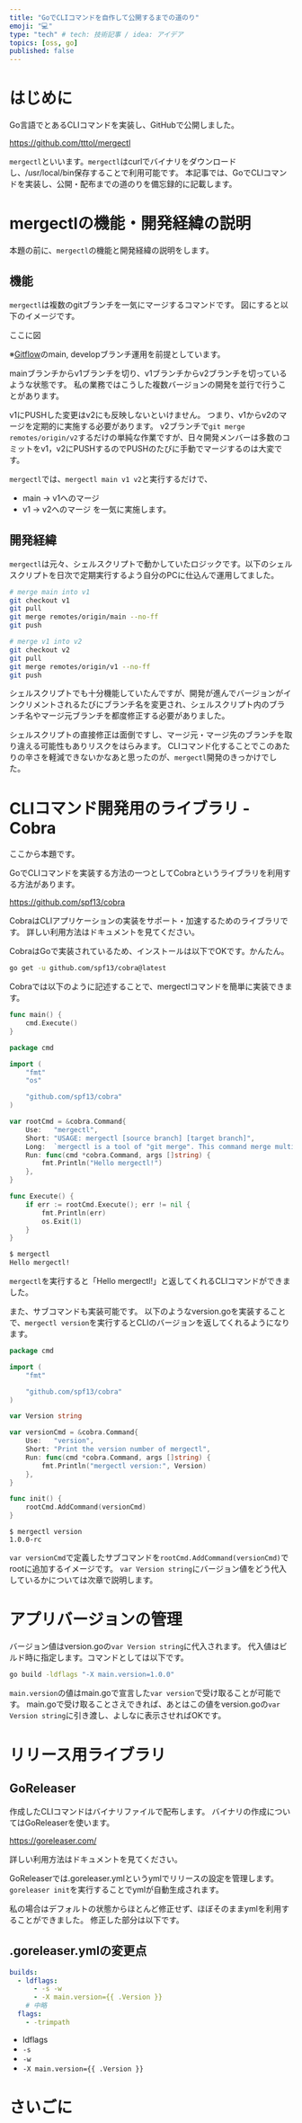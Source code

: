 ```yaml
---
title: "GoでCLIコマンドを自作して公開するまでの道のり"
emoji: "💻"
type: "tech" # tech: 技術記事 / idea: アイデア
topics: [oss, go]
published: false
---
```


# はじめに
Go言語でとあるCLIコマンドを実装し、GitHubで公開しました。


https://github.com/tttol/mergectl


`mergectl`といいます。`mergectl`はcurlでバイナリをダウンロードし、/usr/local/bin保存することで利用可能です。
本記事では、GoでCLIコマンドを実装し、公開・配布までの道のりを備忘録的に記載します。

# mergectlの機能・開発経緯の説明
本題の前に、`mergectl`の機能と開発経緯の説明をします。
## 機能
`mergectl`は複数のgitブランチを一気にマージするコマンドです。
図にすると以下のイメージです。

ここに図

※[Gitflow](https://www.atlassian.com/ja/git/tutorials/comparing-workflows/gitflow-workflow)のmain, developブランチ運用を前提としています。

mainブランチからv1ブランチを切り、v1ブランチからv2ブランチを切っているような状態です。
私の業務ではこうした複数バージョンの開発を並行で行うことがあります。

v1にPUSHした変更はv2にも反映しないといけません。
つまり、v1からv2のマージを定期的に実施する必要があります。
v2ブランチで`git merge remotes/origin/v2`するだけの単純な作業ですが、日々開発メンバーは多数のコミットをv1，v2にPUSHするのでPUSHのたびに手動でマージするのは大変です。

`mergectl`では、`mergectl main v1 v2`と実行するだけで、
- main -> v1へのマージ
- v1 -> v2へのマージ
を一気に実施します。

## 開発経緯
`mergectl`は元々、シェルスクリプトで動かしていたロジックです。以下のシェルスクリプトを日次で定期実行するよう自分のPCに仕込んで運用してました。
```bash
# merge main into v1
git checkout v1
git pull
git merge remotes/origin/main --no-ff
git push

# merge v1 into v2
git checkout v2
git pull
git merge remotes/origin/v1 --no-ff
git push
```
シェルスクリプトでも十分機能していたんですが、開発が進んでバージョンがインクリメントされるたびにブランチ名を変更され、シェルスクリプト内のブランチ名やマージ元ブランチを都度修正する必要がありました。

シェルスクリプトの直接修正は面倒ですし、マージ元・マージ先のブランチを取り違える可能性もありリスクをはらみます。
CLIコマンド化することでこのあたりの辛さを軽減できないかなあと思ったのが、`mergectl`開発のきっかけでした。

# CLIコマンド開発用のライブラリ - Cobra
ここから本題です。

GoでCLIコマンドを実装する方法の一つとしてCobraというライブラリを利用する方法があります。

https://github.com/spf13/cobra

CobraはCLIアプリケーションの実装をサポート・加速するためのライブラリです。
詳しい利用方法はドキュメントを見てください。

CobraはGoで実装されているため、インストールは以下でOKです。かんたん。
```bash
go get -u github.com/spf13/cobra@latest
```

Cobraでは以下のように記述することで、mergectlコマンドを簡単に実装できます。
```go:main.go
func main() {
	cmd.Execute()
}
```

```go:root.go
package cmd

import (
	"fmt"
	"os"

	"github.com/spf13/cobra"
)

var rootCmd = &cobra.Command{
	Use:   "mergectl",
	Short: "USAGE: mergectl [source branch] [target branch]",
	Long:  `mergectl is a tool of "git merge". This command merge multiple git branches.`,
	Run: func(cmd *cobra.Command, args []string) {
		fmt.Println("Hello mergectl!")
	},
}

func Execute() {
	if err := rootCmd.Execute(); err != nil {
		fmt.Println(err)
		os.Exit(1)
	}
}
```

```bash
$ mergectl
Hello mergectl!
```

`mergectl`を実行すると「Hello mergectl!」と返してくれるCLIコマンドができました。

また、サブコマンドも実装可能です。
以下のようなversion.goを実装することで、`mergectl version`を実行するとCLIのバージョンを返してくれるようになります。

```go:version.go
package cmd

import (
	"fmt"

	"github.com/spf13/cobra"
)

var Version string

var versionCmd = &cobra.Command{
	Use:   "version",
	Short: "Print the version number of mergectl",
	Run: func(cmd *cobra.Command, args []string) {
		fmt.Println("mergectl version:", Version)
	},
}

func init() {
	rootCmd.AddCommand(versionCmd)
}
```

```
$ mergectl version
1.0.0-rc
```

`var versionCmd`で定義したサブコマンドを`rootCmd.AddCommand(versionCmd)`でrootに追加するイメージです。
`var Version string`にバージョン値をどう代入しているかについては次章で説明します。

# アプリバージョンの管理
バージョン値はversion.goの`var Version string`に代入されます。
代入値はビルド時に指定します。コマンドとしては以下です。

```bash
go build -ldflags "-X main.version=1.0.0"
```

`main.version`の値はmain.goで宣言した`var version`で受け取ることが可能です。
main.goで受け取ることさえできれば、あとはこの値をversion.goの`var Version string`に引き渡し、よしなに表示させればOKです。

# リリース用ライブラリ
## GoReleaser 
作成したCLIコマンドはバイナリファイルで配布します。
バイナリの作成についてはGoReleaserを使います。

https://goreleaser.com/

詳しい利用方法はドキュメントを見てください。

GoReleaserでは.goreleaser.ymlというymlでリリースの設定を管理します。
`goreleaser init`を実行することでymlが自動生成されます。

私の場合はデフォルトの状態からほとんど修正せず、ほぼそのままymlを利用することができました。
修正した部分は以下です。

## .goreleaser.ymlの変更点
```yml
builds:
  - ldflags:
      - -s -w
      - -X main.version={{ .Version }}
    # 中略
  flags:
    - -trimpath
```

- ldflags
- `-s`
- `-w`
- `-X main.version={{ .Version }}`

# さいごに
